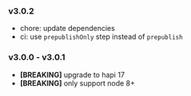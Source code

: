 ### v3.0.2

- chore: update dependencies
- ci: use `prepublishOnly` step instead of `prepublish`

### v3.0.0 - v3.0.1

- **[BREAKING]** upgrade to hapi 17
- **[BREAKING]** only support node 8+
